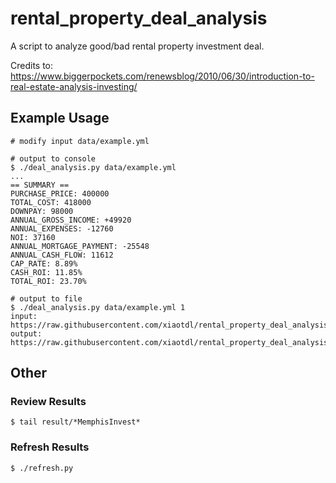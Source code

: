 # rental_property_deal_analysis

A script to analyze good/bad rental property investment deal.

Credits to: https://www.biggerpockets.com/renewsblog/2010/06/30/introduction-to-real-estate-analysis-investing/

## Example Usage
```
# modify input data/example.yml

# output to console
$ ./deal_analysis.py data/example.yml
...
== SUMMARY ==
PURCHASE_PRICE: 400000
TOTAL_COST: 418000
DOWNPAY: 98000
ANNUAL_GROSS_INCOME: +49920
ANNUAL_EXPENSES: -12760
NOI: 37160
ANNUAL_MORTGAGE_PAYMENT: -25548
ANNUAL_CASH_FLOW: 11612
CAP_RATE: 8.89%
CASH_ROI: 11.85%
TOTAL_ROI: 23.70%

# output to file
$ ./deal_analysis.py data/example.yml 1
input: https://raw.githubusercontent.com/xiaotdl/rental_property_deal_analysis/master/data/example.yml
output: https://raw.githubusercontent.com/xiaotdl/rental_property_deal_analysis/master/result/example.txt
```

## Other

### Review Results
```
$ tail result/*MemphisInvest*
```

### Refresh Results 
```
$ ./refresh.py
```
